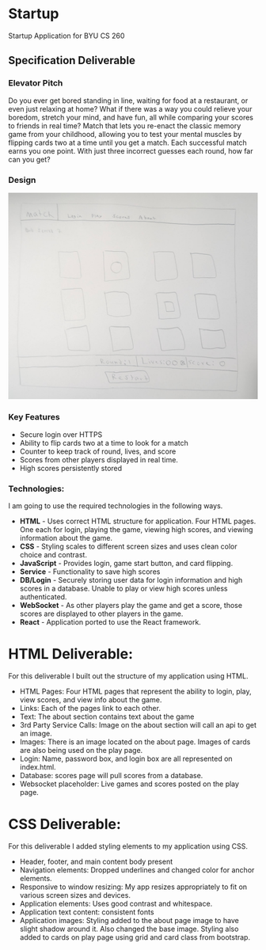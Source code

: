 # Startup
Startup Application for BYU CS 260

## Specification Deliverable

### Elevator Pitch

Do you ever get bored standing in line, waiting for food at a restaurant, or even just relaxing at home? What if there was a way you could relieve your boredom, stretch your mind, and have fun, all while comparing your scores to friends in real time? Match that lets you re-enact the classic memory game from your childhood, allowing you to test your mental muscles by flipping cards two at a time until you get a match. Each successful match earns you one point. With just three incorrect guesses each round, how far can you get?  

### Design

![Rough Design](RoughDesign.jpg)

### Key Features

- Secure login over HTTPS
- Ability to flip cards two at a time to look for a match
- Counter to keep track of round, lives, and score
- Scores from other players displayed in real time.
- High scores persistently stored


### Technologies:

I am going to use the required technologies in the following ways.

- **HTML** - Uses correct HTML structure for application. Four HTML pages. One each for login, playing the game, viewing high scores, and viewing information about the game. 
- **CSS** - Styling scales to different screen sizes and uses clean color choice and contrast.
- **JavaScript** - Provides login, game start button, and card flipping.
- **Service** - Functionality to save high scores
- **DB/Login** - Securely storing user data for login information and high scores in a database. Unable to play or view high scores unless authenticated. 
- **WebSocket** - As other players play the game and get a score, those scores are displayed to other players in the game.
- **React** - Application ported to use the React framework. 

 # HTML Deliverable:
For this deliverable I built out the structure of my application using HTML.

* HTML Pages: Four HTML pages that represent the ability to login, play, view scores, and view info about the game.
* Links: Each of the pages link to each other.
* Text: The about section contains text about the game
* 3rd Party Service Calls: Image on the about section will call an api to get an image.
* Images: There is an image located on the about page. Images of cards are also being used on the play page.
* Login: Name, password box, and login box are all represented on index.html.
* Database: scores page will pull scores from a database.
* Websocket placeholder: Live games and scores posted on the play page.

# CSS Deliverable:
For this deliverable I added styling elements to my application using CSS. 

* Header, footer, and main content body present
* Navigation elements: Dropped underlines and changed color for anchor elements.
* Responsive to window resizing: My app resizes appropriately to fit on various screen sizes and devices.
* Application elements: Uses good contrast and whitespace. 
* Application text content: consistent fonts
* Application images: Styling added to the about page image to have slight shadow around it. Also changed the base image. Styling also added to cards on play page using grid and card class from bootstrap. 
